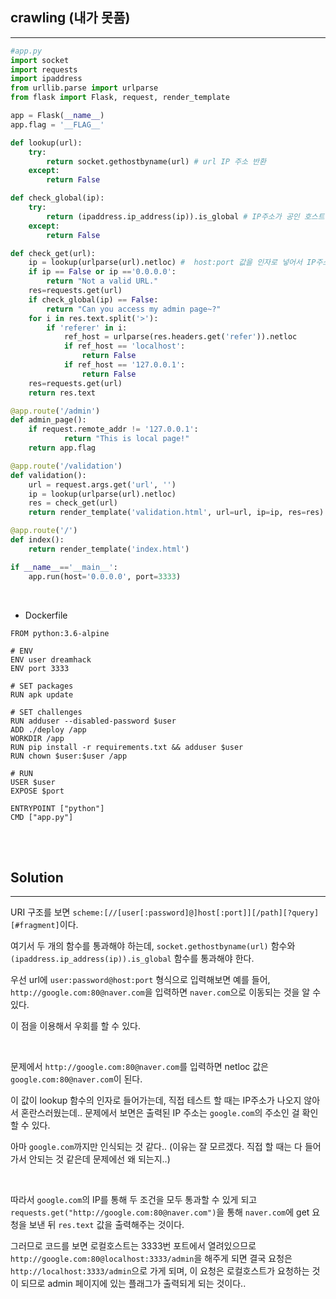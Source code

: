 ## crawling (내가 못품)
---

```python
#app.py
import socket
import requests
import ipaddress
from urllib.parse import urlparse
from flask import Flask, request, render_template

app = Flask(__name__)
app.flag = '__FLAG__'

def lookup(url):
    try:
        return socket.gethostbyname(url) # url IP 주소 반환
    except:
        return False

def check_global(ip):
    try:
        return (ipaddress.ip_address(ip)).is_global # IP주소가 공인 호스트라면 true 반환
    except:
        return False

def check_get(url):
    ip = lookup(urlparse(url).netloc) #  host:port 값을 인자로 넣어서 IP주소 반환
    if ip == False or ip =='0.0.0.0':
        return "Not a valid URL."
    res=requests.get(url)
    if check_global(ip) == False:
        return "Can you access my admin page~?"
    for i in res.text.split('>'):
        if 'referer' in i:
            ref_host = urlparse(res.headers.get('refer')).netloc
            if ref_host == 'localhost':
                return False
            if ref_host == '127.0.0.1':
                return False 
    res=requests.get(url)
    return res.text

@app.route('/admin')
def admin_page():
    if request.remote_addr != '127.0.0.1':
    		return "This is local page!"
    return app.flag

@app.route('/validation')
def validation():
    url = request.args.get('url', '')
    ip = lookup(urlparse(url).netloc)
    res = check_get(url)
    return render_template('validation.html', url=url, ip=ip, res=res)

@app.route('/')
def index():
    return render_template('index.html')

if __name__=='__main__':
    app.run(host='0.0.0.0', port=3333)
```

<br>

+ Dockerfile

```
FROM python:3.6-alpine

# ENV
ENV user dreamhack
ENV port 3333

# SET packages
RUN apk update

# SET challenges
RUN adduser --disabled-password $user
ADD ./deploy /app
WORKDIR /app
RUN pip install -r requirements.txt && adduser $user
RUN chown $user:$user /app

# RUN
USER $user
EXPOSE $port

ENTRYPOINT ["python"]
CMD ["app.py"]
```

<br><br>

## Solution
---

URI 구조를 보면 ```scheme:[//[user[:password]@]host[:port]][/path][?query][#fragment]```이다.

여기서 두 개의 함수를 통과해야 하는데, ```socket.gethostbyname(url)``` 함수와 ```(ipaddress.ip_address(ip)).is_global``` 함수를 통과해야 한다.

우선 url에 ```user:password@host:port``` 형식으로 입력해보면 예를 들어, ```http://google.com:80@naver.com```을 입력하면 ```naver.com```으로 이동되는 것을 알 수 있다.

이 점을 이용해서 우회를 할 수 있다.

<br>

문제에서 ```http://google.com:80@naver.com```를 입력하면 netloc 값은 ```google.com:80@naver.com```이 된다.

이 값이 lookup 함수의 인자로 들어가는데, 직접 테스트 할 때는 IP주소가 나오지 않아서 혼란스러웠는데.. 문제에서 보면은 출력된 IP 주소는 ```google.com```의 주소인 걸 확인할 수 있다.

아마 ```google.com```까지만 인식되는 것 같다.. (이유는 잘 모르겠다. 직접 할 때는 다 들어가서 안되는 것 같은데 문제에선 왜 되는지..)

<br>

따라서 ```google.com```의 IP를 통해 두 조건을 모두 통과할 수 있게 되고 ```requests.get("http://google.com:80@naver.com")```을 통해 ```naver.com```에 get 요청을 보낸 뒤 ```res.text``` 값을 출력해주는 것이다.

그러므로 코드를 보면 로컬호스트는 3333번 포트에서 열려있으므로 ```http://google.com:80@localhost:3333/admin```을 해주게 되면 결국 요청은 ```http://localhost:3333/admin```으로 가게 되며, 이 요청은 로컬호스트가 요청하는 것이 되므로 admin 페이지에 있는 플래그가 출력되게 되는 것이다..
